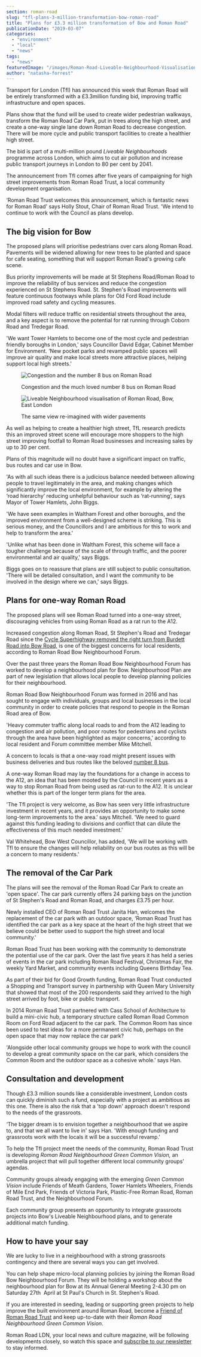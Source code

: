 ```yaml
---
section: roman-road
slug: "tfl-plans-3-million-transformation-bow-roman-road"
title: "Plans for £3.3 million transformation of Bow and Roman Road"
publicationDate: "2019-03-07"
categories: 
  - "environment"
  - "local"
  - "news"
tags: 
  - "news"
featuredImage: "/images/Roman-Road-Liveable-Neighbourhood-Visualisation.jpg"
author: "natasha-forrest"
---
```


Transport for London (Tfl) has announced this week that Roman Road will be entirely transformed with a £3.3million funding bid, improving traffic infrastructure and open spaces.

Plans show that the fund will be used to create wider pedestrian walkways, transform the Roman Road Car Park, put in trees along the high street, and create a one-way single lane down Roman Road to decrease congestion. There will be more cycle and public transport facilities to create a healthier high street.

The bid is part of a multi-million pound _Liveable Neighbourhoods_ programme across London, which aims to cut air pollution and increase public transport journeys in London to 80 per cent by 2041.

The announcement from Tfl comes after five years of campaigning for high street improvements from Roman Road Trust, a local community development organisation.

‘Roman Road Trust welcomes this announcement, which is fantastic news for Roman Road' says Holly Stout, Chair of Roman Road Trust. 'We intend to continue to work with the Council as plans develop.  

## The big vision for Bow

The proposed plans will prioritise pedestrians over cars along Roman Road. Pavements will be widened allowing for new trees to be planted and space for cafe seating, something that will support Roman Road's growing cafe scene.

Bus priority improvements will be made at St Stephens Road/Roman Road to improve the reliability of bus services and reduce the congestion experienced on St Stephens Road. St. Stephen's Road improvements will feature continuous footways while plans for Old Ford Road include improved road safety and cycling measures.

Modal filters will reduce traffic on residential streets throughout the area, and a key aspect is to remove the potential for rat running through Coborn Road and Tredegar Road.

'We want Tower Hamlets to become one of the most cycle and pedestrian friendly boroughs in London,' says Councillor David Edgar, Cabinet Member for Environment. ‘New pocket parks and revamped public spaces will improve air quality and make local streets more attractive places, helping support local high streets.'  

<figure>

![Congestion and the number 8 bus on Roman Road](/images/Roman-Road-traffic-1024x683.jpg)

<figcaption>

Congestion and the much loved number 8 bus on Roman Road

</figcaption>

</figure>

<figure>

![Liveable Neighbourhood visualisation of Roman Road, Bow, East London](/images/Roman-Road-Liveable-Neighbourhood-Visualisation-1024x683.jpg)

<figcaption>

The same view re-imagined with wider pavements

</figcaption>

</figure>

As well as helping to create a healthier high street, TfL research predicts this an improved street scene will encourage more shoppers to the high street improving footfall to Roman Road businesses and increasing sales by up to 30 per cent.  

Plans of this magnitude will no doubt have a significant impact on traffic, bus routes and car use in Bow.

'As with all such ideas there is a judicious balance needed between allowing people to travel legitimately in the area, and making changes which significantly improve the local environment, for example by altering the ‘road hierarchy’ reducing unhelpful behaviour such as ‘rat-running’, says Mayor of Tower Hamlets, John Biggs.

'We have seen examples in Waltham Forest and other boroughs, and the improved environment from a well-designed scheme is striking. This is serious money, and the Councillors and I are ambitious for this to work and help to transform the area.'

'Unlike what has been done in Waltham Forest, this scheme will face a tougher challenge because of the scale of through traffic, and the poorer environmental and air quality,' says Biggs.  

Biggs goes on to reassure that plans are still subject to public consultation. 'There will be detailed consultation, and I want the community to be involved in the design where we can,' says Biggs.

## Plans for one-way Roman Road

The proposed plans will see Roman Road turned into a one-way street, discouraging vehicles from using Roman Road as a rat run to the A12.

Increased congestion along Roman Road, St Stephen's Road and Tredegar Road since the [Cycle Superhighway removed the right turn from Burdett Road into Bow Road,](https://romanroadtrust.co.uk/cycle-superhighway-will-increase-traffic/) is one of the biggest concerns for local residents, according to Roman Road Bow Neighbourhood Forum.

Over the past three years the Roman Road Bow Neighbourhood Forum has worked to develop a neighbourhood plan for Bow. Neighbourhood Plan are part of new legislation that allows local people to develop planning policies for their neighbourhood.

Roman Road Bow Neighbourhood Forum was formed in 2016 and has sought to engage with individuals, groups and local businesses in the local community in order to create policies that respond to people in the Roman Road area of Bow.

'Heavy commuter traffic along local roads to and from the A12 leading to congestion and air pollution, and poor routes for pedestrians and cyclists through the area have been highlighted as major concerns,' according to local resident and Forum committee member Mike Mitchell.

A concern to locals is that a one-way road might present issues with business deliveries and bus routes like the beloved [number 8 bus](https://romanroadlondon.com/allen-staines-no8-bus-bow-garage-charladies-bowler-hats/).  

A one-way Roman Road may lay the foundations for a change in access to the A12, an idea that has been mooted by the Council in recent years as a way to stop Roman Road from being used as rat-run to the A12. It is unclear whether this is part of the longer term plans for the area.  

'The Tfl project is very welcome, as Bow has seen very little infrastructure investment in recent years, and it provides an opportunity to make some long-term improvements to the area.' says Mitchell. 'We need to guard against this funding leading to divisions and conflict that can dilute the effectiveness of this much needed investment.'  

Val Whitehead, Bow West Councillor, has added, 'We will be working with Tfl to ensure the changes will help reliability on our bus routes as this will be a concern to many residents.'

## The removal of the Car Park

The plans will see the removal of the Roman Road Car Park to create an 'open space'. The car park currently offers 24 parking bays on the junction of St Stephen's Road and Roman Road, and charges £3.75 per hour.

Newly installed CEO of Roman Road Trust Janita Han, welcomes the replacement of the car park with an outdoor space, ‘Roman Road Trust has identified the car park as a key space at the heart of the high street that we believe could be better used to support the high street and local community.'

Roman Road Trust has been working with the community to demonstrate the potential use of the car park. Over the last five years it has held a series of events in the car park including Roman Road Festival, Christmas Fair, the weekly Yard Market, and community events including Queens Birthday Tea.

As part of their bid for Good Growth funding, Roman Road Trust conducted a Shopping and Transport survey in partnership with Queen Mary University that showed that most of the 200 respondents said they arrived to the high street arrived by foot, bike or public transport.  

In 2014 Roman Road Trust partnered with Cass School of Architecture to build a mini-civic hub, a temporary structure called Roman Road Common Room on Ford Road adjacent to the car park. The Common Room has since been used to test ideas for a more permanent civic hub, perhaps on the open space that may now replace the car park?  

'Alongside other local community groups we hope to work with the council to develop a great community space on the car park, which considers the Common Room and the outdoor space as a cohesive whole.’ says Han.

## Consultation and development

Though £3.3 million sounds like a considerable investment, London costs can quickly diminish such a fund, especially with a project as ambitious as this one. There is also the risk that a 'top down' approach doesn't respond to the needs of the grassroots.

‘The bigger dream is to envision together a neighbourhood that we aspire to, and that we all want to live in' says Han. 'With enough funding and grassroots work with the locals it will be a successful revamp.'

To help the Tfl project meet the needs of the community, Roman Road Trust is developing _Roman Road Neighbourhood Green Common Vision,_ an umbrella project that will pull together different local community groups' agendas.

Community groups already engaging with the emerging _Green Common Vision_ include Friends of Meath Gardens, Tower Hamlets Wheelers, Friends of Mile End Park, Friends of Victoria Park, Plastic-Free Roman Road, Roman Road Trust, and the Neighbourhood Forum.

Each community group presents an opportunity to integrate grassroots projects into Bow's Liveable Neighbourhood plans, and to generate additional match funding.

## How to have your say

We are lucky to live in a neighbourhood with a strong grassroots contingency and there are several ways you can get involved.

You can help shape micro-local planning policies by joining the Roman Road Bow Neighbourhood Forum. They will be holding a workshop about the neighbourhood plan for Bow at its Annual General Meeting 2-4.30 pm on Saturday 27th  April at St Paul's Church in St. Stephen's Road.

If you are interested in seeding, leading or supporting green projects to help improve the built environment around Roman Road, become a [Friend of Roman Road Trust](https://romanroadtrust.co.uk/become-friend-roman-road/) and keep up-to-date with their _Roman Road Neighbourhood Green Common Vision_.  

Roman Road LDN, your local news and culture magazine, will be following developments closely, so watch this space and [subscribe to our newsletter](https://romanroadlondon.com/subscribe/) to stay informed.
